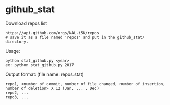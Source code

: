 # github_stat

Download repos list
```
https://api.github.com/orgs/NAL-i5K/repos
# save it as a file named 'repos' and put in the github_stat/ directory.
```


Usage: 
```
python stat_github.py <year> 
ex: python stat_github.py 2017
```

Output format: (file name: repos.stat)
```
repo1, <number of commit, number of file changed, number of insertion, number of deletion> X 12 (Jan, ... , Dec)
repo2, ...
repo3, ...
```
